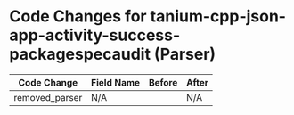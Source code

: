 # Code Changes for tanium-cpp-json-app-activity-success-packagespecaudit (Parser)

| Code Change | Field Name | Before | After |
|-------------|------------|--------|-------|
| removed_parser | N/A |  | N/A |